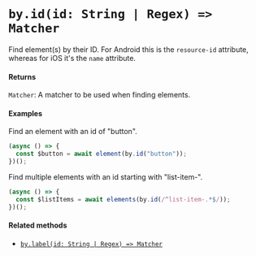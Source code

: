 # `by.id(id: String | Regex) => Matcher`

Find element(s) by their ID. For Android this is the `resource-id` attribute, whereas for iOS it's the `name` attribute.

#### Returns

`Matcher`: A matcher to be used when finding elements.

#### Examples

Find an element with an id of "button".

```javascript
(async () => {
  const $button = await element(by.id("button"));
})();
```

Find multiple elements with an id starting with "list-item-".

```javascript
(async () => {
  const $listItems = await elements(by.id(/^list-item-.*$/));
})();
```

#### Related methods

- [`by.label(id: String | Regex) => Matcher`](./byLabel.md)